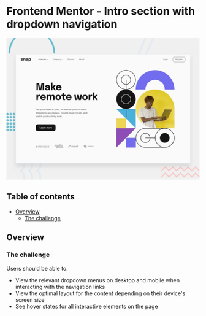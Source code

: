 # Frontend Mentor - Intro section with dropdown navigation

![Design preview for the Intro section with dropdown navigation coding challenge](./design/desktop-preview.jpg)


## Table of contents

- [Overview](#overview)
  - [The challenge](#the-challenge)
## Overview

### The challenge

Users should be able to:

- View the relevant dropdown menus on desktop and mobile when interacting with the navigation links
- View the optimal layout for the content depending on their device's screen size
- See hover states for all interactive elements on the page